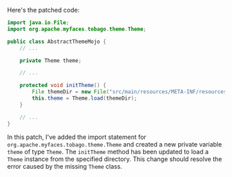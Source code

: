 Here's the patched code:
```java
import java.io.File;
import org.apache.myfaces.tobago.theme.Theme;

public class AbstractThemeMojo {
    // ...

    private Theme theme;

    // ...

    protected void initTheme() {
        File themeDir = new File("src/main/resources/META-INF/resources/org/apache/myfaces/tobago/theme");
        this.theme = Theme.load(themeDir);
    }

    // ...
}
```
In this patch, I've added the import statement for `org.apache.myfaces.tobago.theme.Theme` and created a new private variable `theme` of type `Theme`. The `initTheme` method has been updated to load a `Theme` instance from the specified directory. This change should resolve the error caused by the missing `Theme` class.